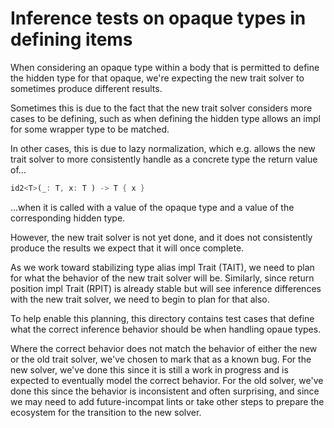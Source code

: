 # Inference tests on opaque types in defining items

When considering an opaque type within a body that is permitted to
define the hidden type for that opaque, we're expecting the new trait
solver to sometimes produce different results.

Sometimes this is due to the fact that the new trait solver considers
more cases to be defining, such as when defining the hidden type
allows an impl for some wrapper type to be matched.

In other cases, this is due to lazy normalization, which e.g. allows
the new trait solver to more consistently handle as a concrete type
the return value of...

```rust
id2<T>(_: T, x: T ) -> T { x }
```

...when it is called with a value of the opaque type and a value of
the corresponding hidden type.

However, the new trait solver is not yet done, and it does not
consistently produce the results we expect that it will once
complete.

As we work toward stabilizing type alias impl Trait (TAIT), we need to
plan for what the behavior of the new trait solver will be.
Similarly, since return position impl Trait (RPIT) is already stable
but will see inference differences with the new trait solver, we need
to begin to plan for that also.

To help enable this planning, this directory contains test cases that
define what the correct inference behavior should be when handling
opaue types.

Where the correct behavior does not match the behavior of either the
new or the old trait solver, we've chosen to mark that as a known
bug.  For the new solver, we've done this since it is still a work in
progress and is expected to eventually model the correct behavior.
For the old solver, we've done this since the behavior is inconsistent
and often surprising, and since we may need to add future-incompat
lints or take other steps to prepare the ecosystem for the transition
to the new solver.
